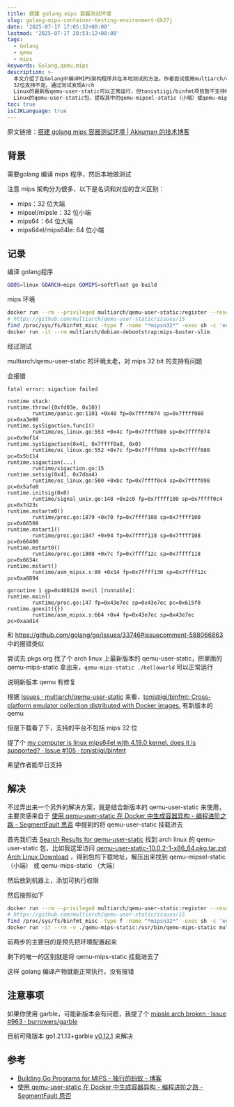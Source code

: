 ```yaml
---
title: 搭建 golang mips 容器测试环境
slug: golang-mips-container-testing-environment-6k27j
date: '2025-07-17 17:05:32+08:00'
lastmod: '2025-07-17 20:53:12+08:00'
tags:
  - Golang
  - qemu
  - mips
keywords: Golang,qemu,mips
description: >-
  本文介绍了在Golang中编译MIPS架构程序并在本地测试的方法。作者尝试使用multiarch/qemu-user-static容器环境时遇到兼容性问题，发现旧版本QEMU对MIPS
  32位支持不足。通过测试发现Arch
  Linux的最新版qemu-user-static可以正常运行，但tonistiigi/binfmt项目暂不支持MIPS 32位。最终解决方案是下载Arch
  Linux的qemu-user-static包，提取其中的qemu-mipsel-static（小端）或qemu-mips-static（大端）二进制文件挂载到容器中使用。
toc: true
isCJKLanguage: true
---
```






原文链接：[搭建 golang mips 容器测试环境 | Akkuman 的技术博客](https://www.hacktech.cn/post/2025/07/golang-mips-container-testing-environment-6k27j/)

## 背景

需要golang 编译 mips 程序，然后本地做测试

注意 mips 架构分为很多，以下是名词和对应的含义区别：

- mips：32 位大端
- mipsel/mipsle：32 位小端
- mips64：64 位大端
- mips64el/mips64le: 64 位小端

## 记录

编译 golang程序

```bash
GOOS=linux GOARCH=mips GOMIPS=softfloat go build
```

mips 环境

```bash
docker run --rm --privileged multiarch/qemu-user-static:register --reset
# https://github.com/multiarch/qemu-user-static/issues/15
find /proc/sys/fs/binfmt_misc -type f -name "*mipsn32*" -exec sh -c 'echo -1 > {}' \;
docker run -it --rm multiarch/debian-debootstrap:mips-buster-slim
```

经过测试

multiarch/qemu-user-static 的环境太老，对 mips 32 bit 的支持有问题

会报错

```plaintext
fatal error: sigaction failed

runtime stack:
runtime.throw({0xfd03e, 0x10})
        runtime/panic.go:1101 +0x48 fp=0x7ffff074 sp=0x7ffff060 pc=0xa3e00
runtime.sysSigaction.func1()
        runtime/os_linux.go:553 +0x4c fp=0x7ffff080 sp=0x7ffff074 pc=0x9ef14
runtime.sysSigaction(0x41, 0x7ffff0a8, 0x0)
        runtime/os_linux.go:552 +0x7c fp=0x7ffff098 sp=0x7ffff080 pc=0x5b114
runtime.sigaction(...)
        runtime/sigaction.go:15
runtime.setsig(0x41, 0x7dba4)
        runtime/os_linux.go:500 +0xbc fp=0x7ffff0c4 sp=0x7ffff098 pc=0x5afe0
runtime.initsig(0x0)
        runtime/signal_unix.go:148 +0x2c0 fp=0x7ffff100 sp=0x7ffff0c4 pc=0x7d23c
runtime.mstartm0()
        runtime/proc.go:1879 +0x70 fp=0x7ffff108 sp=0x7ffff100 pc=0x66508
runtime.mstart1()
        runtime/proc.go:1847 +0x94 fp=0x7ffff118 sp=0x7ffff108 pc=0x66400
runtime.mstart0()
        runtime/proc.go:1808 +0x7c fp=0x7ffff12c sp=0x7ffff118 pc=0x6634c
runtime.mstart()
        runtime/asm_mipsx.s:89 +0x14 fp=0x7ffff130 sp=0x7ffff12c pc=0xa8894

goroutine 1 gp=0x400128 m=nil [runnable]:
runtime.main()
        runtime/proc.go:147 fp=0x43e7ec sp=0x43e7ec pc=0x615f0
runtime.goexit({})
        runtime/asm_mipsx.s:664 +0x4 fp=0x43e7ec sp=0x43e7ec pc=0xaad14
```

和 https://github.com/golang/go/issues/33746#issuecomment-588066863 中的报错类似

尝试去 pkgs.org 找了个 arch linux 上最新版本的 qemu-user-static，把里面的 qemu-mips-static 拿出来，`qemu-mips-static ./helloworld`​ 可以正常运行

说明新版本 qemu 有修复

根据 [Issues · multiarch/qemu-user-static](https://github.com/multiarch/qemu-user-static/issues/212) 来看，[tonistiigi/binfmt: Cross-platform emulator collection distributed with Docker images.](https://github.com/tonistiigi/binfmt) 有新版本的 qemu

但是下载看了下，支持的平台不包括 mips 32 位

提了个 [my computer is linux mips64el with 4.19.0 kernel. does it is supported? · Issue #105 · tonistiigi/binfmt](https://github.com/tonistiigi/binfmt/issues/255)

希望作者能早日支持

## 解决

不过弄出来一个另外的解决方案，就是结合新版本的 qemu-user-static 来使用，主要灵感来自于 [使用 qemu-user-static 在 Docker 中生成容器异构 - 编程进阶之路 - SegmentFault 思否](https://segmentfault.com/a/1190000045134048) 中提到的将 qemu-user-static 挂载进去

首先我们去 [Search Results for qemu-user-static](https://pkgs.org/search/?q=qemu-user-static) 找到 arch linux 的 qemu-user-static 包，比如我这里访问 [qemu-user-static-10.0.2-1-x86_64.pkg.tar.zst Arch Linux Download](https://archlinux.pkgs.org/rolling/archlinux-extra-x86_64/qemu-user-static-10.0.2-1-x86_64.pkg.tar.zst.html) ，得到包的下载地址，解压出来找到 qemu-mipsel-static（小端） 或 qemu-mips-static （大端）

然后放到机器上，添加可执行权限

然后按照如下

```bash
docker run --rm --privileged multiarch/qemu-user-static:register --reset
# https://github.com/multiarch/qemu-user-static/issues/15
find /proc/sys/fs/binfmt_misc -type f -name "*mipsn32*" -exec sh -c 'echo -1 > {}' \;
docker run -it --rm -v ./qemu-mips-static:/usr/bin/qemu-mips-static multiarch/debian-debootstrap:mips-buster-slim
```

前两步的主要目的是预先把环境配置起来

剩下的唯一的区别就是将 qemu-mips-static 挂载进去了

这样 golang 编译产物就能正常执行，没有报错

## 注意事项

如果你使用 garble，可能新版本会有问题，我提了个 [mipsle arch broken · Issue #963 · burrowers/garble](https://github.com/burrowers/garble/issues/963)

目前可降版本 go1.21.13+garble [v0.12.1](https://github.com/burrowers/garble/releases/tag/v0.12.1) 来解决

## 参考

- [Building Go Programs for MIPS - 独行的蚂蚁 - 博客](https://zyfdegh.github.io/post/202002-go-compile-for-mips/)
- [使用 qemu-user-static 在 Docker 中生成容器异构 - 编程进阶之路 - SegmentFault 思否](https://segmentfault.com/a/1190000045134048)
